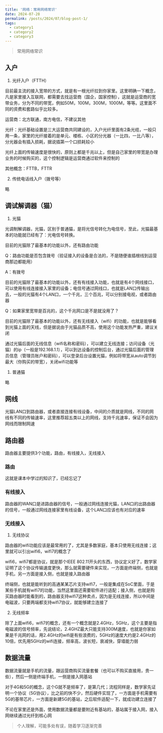 ```yaml
---
title: '网络：常用网络常识'
date: 2024-07-28
permalink: /posts/2024/07/blog-post-1/
tags:
  - category1
  - category2
  - category3
---
```


> 常用网络常识

## 入户

1. 光纤入户（FTTH）

目前最主流的接入宽带的方式，就是有一根光纤拉到你家里。这里明确一下概念，凡是家里接入互联网，都需要去找运营商（国企，国家控制），这就是运营商的宽带业务，分为不同的带宽，例如50M，100M，300M，1000M，等等。这里面不同的资费和套路似乎比较多。

运营商：北方联通，南方电信，不建议其他

光纤：光纤基础设置是三大运营商共同建设的，入户光纤里面有2条光缆，一般只用一条，家里的光纤接着的是单元、楼栋、小区的分光器（一比四，一比八等），分光器会有插入损耗，据说插第一个口损耗较小

光纤上面的传输速度是很快的，原则上都是千兆以上，但是自己家里的带宽是办理业务的时候购买的，这个控制逻辑是运营商通过软件来控制的

其他概念：FTTB，FTTR

2. 传统电话线入户（拨号等）

略

## 调试解调器（猫）

1. 光猫

光调制解调器，光猫，区别于普通猫，是将光信号转化为电信号，至此，光猫最基本的功能就已经有了：光电信号转换。

目前的光猫除了最基本的功能以外，还有路由功能

Q：路由功能是否包含拨号（验证接入的设备是合法的，不是随便谁插根线到运营商那边都能用）

A：有拨号

目前的光猫除了最基本的功能以外，还有有线接入功能，也就是有4个网线接口，可以使用有线连接接入家里的设备；电信号通过网线口，也就是LAN口传输出去，一般的光猫有4个LAN口，一个千兆，三个百兆，可以分别接电视，或者路由器

Q：如果家里宽带是百兆的，这个千兆网口是不是就没用了？

目前的光猫除了最基本的功能以外，还有无线接入（wifi）的功能，也就是能够看到光猫上面的天线，但是据说由于光猫品质不高，使用这个功能发热严重，建议关闭

通过光猫后面的无线信息（wifi名称和密码），可以建立无线连接；访问设备（光猫）的ip（一般是192.168.1.1），可以到达设备的控制后台，通过光猫后面的管理员信息（管理员账户和密码），可以登录后台设置光猫，例如将带宽从auto调节到最大（你购买的带宽），关闭wifi功能等

1. 普通猫

略

## 网线

光猫LAN口到路由器，或者直接连接有线设备，中间的介质就是网线，不同的网线有不同的传输速率，这里推荐超五类以上的网线，支持千兆速率，保证不会因为网线而限制网速

## 路由器

路由器主要提供3个功能，路由，有线接入，无线接入

### 路由

这就是课本中学过的知识了，已经忘记了

### 有线接入

路由器的WAN口是进路由器的信号，一般通过网线连接光猫，LAN口的出路由器的信号，一般通过网线连接家里有线设备，这个LAN口应该也有对应的速率

### 无线接入

1. 无线协议

路由器的wifi功能应该是最常用的了，尤其是多数家庭，基本只使用无线连接；这里就可以引出wifi6，wifi7的概念了

wifi6，wifi7都是协议，就是那个IEEE 802.11开头的东西，协议定义好了，数学家证明了这个协议传输速度更快，那么就需要硬件来实现，一方面是终端侧，也就是手机，另一方面是接入侧，也就是接入路由器

终端侧，也就是能听到的高通某某芯片支持wifi7，一般是集成在SoC里面，于是某些手机就有wifi7的功能，当然这里面还需要软件进行适配；接入侧，也就是购买路由器时能看到的，路由器支持wifi7这种卖点，因为是无线连接，所以中间是电磁波，只要两端都支持wifi7协议，就能够建立连接了

2. 无线频率

除了上面wifi6，wifi7的概念，还有一个概念就是2.4GHz，5GHz，这个主要是指电磁波的信号频率，先说结论，2.4GHZ最大只能支持300M速度，也就是你家如果是千兆网的话，用2.4GHz的wifi是有些浪费的，5GHz的速度大约是2.4GHz的10倍，优先用5GHz的wifi连接，频率高，波长短，衰减快，穿墙能力弱

## 数据流量

数据流量就是手机的流量，跟运营商购买流量套餐（也可以不购买直接用，贵一些），然后一侧是终端手机，一侧是接入网基站

对于4G和5G的概念，这个G就不是频率了，是第几代；流程同样是，数学家先证明一个协议（5G协议），比之前的快不少，然后硬件实现了，一方面是手机需要有5G的基带芯片，一方面是新建5G的基站，之后软件适配一下，就成功建立连接了

不论在家里还是外面，使用数据流量都是要附近有基站的，基站属于接入网，接入网继续通过光纤到核心网

> 个人理解，可能多处有误，随着学习逐渐完善